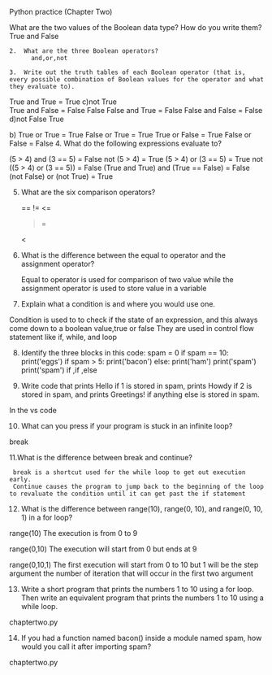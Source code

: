 Python practice (Chapter Two)


What are the two values of the Boolean data type? How do you write them? 
True and False 

    2.  What are the three Boolean operators?
          and,or,not

    3.  Write out the truth tables of each Boolean operator (that is, every possible combination of Boolean values for the operator and what they evaluate to).
   
True and True = True                                         c)not True                                                                                                                                                                                                                     
          True and False = False                                              False
          False and True = False
          False and False = False                                    d)not False
                                                                                          True                                      
     
 b)    True or True = True 
        False or True = True
        True or False = True
       False or False = False
4. What do the following expressions evaluate to? 

 (5 > 4) and (3 == 5)    =  False
 not (5 > 4)  =  True
 (5 > 4) or (3 == 5)   =  True
 not ((5 > 4) or (3 == 5))   =  False
(True and True) and (True == False)   = False
(not False) or (not True)  = True



5.  What are the six comparison operators?
    
       ==
       !=
       <=
       >=
       >
       <

6.   What is the difference between the equal to operator and the assignment operator? 
     
     Equal to operator is used for comparison of two value while the assignment operator              is used to store value in a variable

7.  Explain what a condition is and where you would use one.
    
  Condition is used to to check if the state of an expression, and this always come down            to a boolean value,true or false
They are used in control flow statement like if, while, and loop

8. Identify the three blocks in this code:
 spam = 0 
if spam == 10: 
print('eggs') 
if spam > 5: 
print('bacon') 
else: print('ham')
 print('spam') 
print('spam')
if ,if ,else

9. Write code that prints Hello if 1 is stored in spam, prints Howdy if 2 is stored in spam, and prints Greetings! if anything else is stored in spam.

In the vs code

10.  What can you press if your program is stuck in an infinite loop?
     
  break


11.What is the difference between break and continue?

     break is a shortcut used for the while loop to get out execution early.
     Continue causes the program to jump back to the beginning of the loop to revaluate the condition until it can get past the if statement


12. What is the difference between range(10), range(0, 10), and range(0, 10, 1) in a for loop?

range(10)
The execution is from 0 to 9

range(0,10)
The execution will start from 0 but ends at 9

range(0,10,1)
The first execution will start from 0 to 10 but 1 will be the step argument the number of iteration that will occur in the first two argument


13. Write a short program that prints the numbers 1 to 10 using a for loop. Then write an equivalent program that prints the numbers 1 to 10 using a while loop. 
 
chaptertwo.py

14. If you had a function named bacon() inside a module named spam, how would you call it after importing spam?

chaptertwo.py
